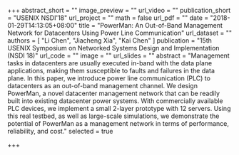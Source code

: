 +++
abstract_short = ""
image_preview = ""
url_video = ""
publication_short = "USENIX NSDI'18"
url_project = ""
math = false
url_pdf = ""
date = "2018-01-29T14:13:05+08:00"
title = "PowerMan: An Out-of-Band Management Network for Datacenters Using Power Line Communication"
url_dataset = ""
authors = [
  "Li Chen", "Jiacheng Xia", "Kai Chen"
]
publication = "15th USENIX Symposium on Networked Systems Design and Implementation (NSDI 18)"
url_code = ""
image = ""
url_slides = ""
abstract = "Management tasks in datacenters are usually executed in-band with the data plane applications, making them susceptible to faults and failures in the data plane. In this paper, we introduce power line communication (PLC) to datacenters as an out-of-band management channel. We design PowerMan, a novel datacenter management network that can be readily built into existing datacenter power systems. With commercially available PLC devices, we implement a small 2-layer prototype with 12 servers. Using this real testbed, as well as large-scale simulations, we demonstrate the potential of PowerMan as a management network in terms of performance, reliability, and cost."
selected = true

+++
